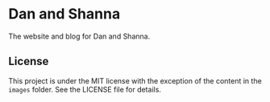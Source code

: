 # Dan and Shanna

The website and blog for Dan and Shanna.

## License

This project is under the MIT license with the exception of the content in
the `images` folder. See the LICENSE file for details.
